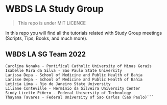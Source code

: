 # WBDS LA Study Group
> This repo is under MIT LICENCE

In this repo you will find all the tutorials related with Study Group meetings (Scripts, Tips, Books, and much more).

## WBDS LA SG Team 2022
```Ana Julia Velez Rueda - National University of Quilmes
Carolina Nonaka - Pontifical Catholic University of Minas Gerais
Isabelle Mira da Silva - Sao Paulo State University
Larissa Depa - School of Medicine and Public Health of Bahia
Larisse Depa - School of Medicine and Public Health of Bahia
Letícia Lima - Rio de Janeiro State University
Liliane Conteville - Hermínio da Silveira University Center
Sindy Licette Piñero - Federal University of Technology
Thayana Tavares - Federal University of Sao Carlos (Sao Paulo)```




